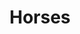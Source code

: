 ---
title: Horses
crosslinks:
- Equestrian
- BeforeNAfterAdoption
- pics
- travel
- all
- Missing411
---